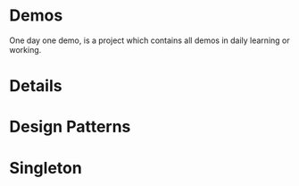 Demos
====

One day one demo, is a project which contains all demos in daily learning or working.

Details
====

Design Patterns
===
Singleton
==
